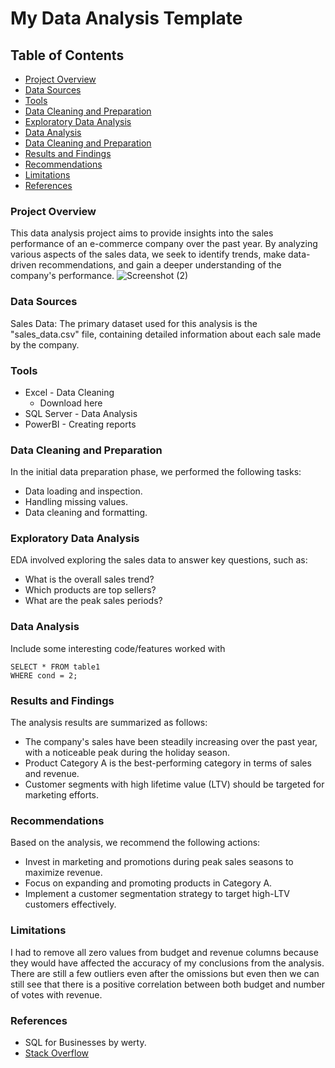 # My Data Analysis Template
## Table of Contents
- [Project Overview](#project-overview)
- [Data Sources](#data-sources)
- [Tools](#tools)
- [Data Cleaning and Preparation ](#data-cleaning-and-preparation)
- [Exploratory Data Analysis](#exploratory-data-analysis)
- [Data Analysis](#data-analysis)
- [Data Cleaning and Preparation ](#data-cleaning-and-preparation)
- [Results and Findings](#results-and-findings)
- [Recommendations](#recommendations)
- [Limitations](#limitations)
- [References](#references)
  
### Project Overview
This data analysis project aims to provide insights into the sales performance of an e-commerce company over the past year. By analyzing various aspects of the sales data, we seek to identify trends, make data-driven recommendations, and gain a deeper understanding of the company's performance.
![Screenshot (2)](https://github.com/user-attachments/assets/62ddfe64-b7ff-4c73-befa-e969cbd8a1ab)


### Data Sources
Sales Data: The primary dataset used for this analysis is the "sales_data.csv" file, containing detailed information about each sale made by the company.

### Tools
-  Excel - Data Cleaning
   -  Download here
-  SQL Server - Data Analysis
-  PowerBI - Creating reports
### Data Cleaning and Preparation
In the initial data preparation phase, we performed the following tasks:

-  Data loading and inspection.
-  Handling missing values.
-  Data cleaning and formatting.
### Exploratory Data Analysis
EDA involved exploring the sales data to answer key questions, such as:

-  What is the overall sales trend?
- Which products are top sellers?
-  What are the peak sales periods?
### Data Analysis
Include some interesting code/features worked with
```
SELECT * FROM table1
WHERE cond = 2;
```
### Results and Findings
The analysis results are summarized as follows:

-  The company's sales have been steadily increasing over the past year, with a noticeable peak during the holiday season.
-  Product Category A is the best-performing category in terms of sales and revenue.
-  Customer segments with high lifetime value (LTV) should be targeted for marketing efforts.
### Recommendations
Based on the analysis, we recommend the following actions:

-  Invest in marketing and promotions during peak sales seasons to maximize revenue.
-  Focus on expanding and promoting products in Category A.
-  Implement a customer segmentation strategy to target high-LTV customers effectively.
### Limitations
I had to remove all zero values from budget and revenue columns because they would have affected the accuracy of my conclusions from the analysis. There are still a few outliers even after the omissions but even then we can still see that there is a positive correlation between both budget and number of votes with revenue.

### References
-  SQL for Businesses by werty.
-  [Stack Overflow](https://stack.com)

